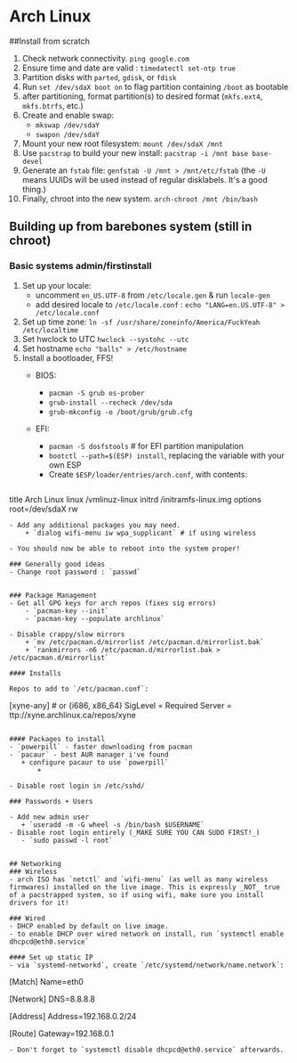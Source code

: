 # Arch Linux

##Install from scratch

1. Check network connectivity. `ping google.com`
2. Ensure time and date are valid : `timedatectl set-ntp true`
3. Partition disks with `parted`, `gdisk`, or `fdisk`
4. Run `set /dev/sdaX boot on` to flag partition containing `/boot` as bootable
5. after partitioning, format partition(s) to desired format (`mkfs.ext4`, `mkfs.btrfs`, etc.)
6. Create and enable swap:
	+ `mkswap /dev/sdaY`
	+ `swapon /dev/sdaY`
7. Mount your new root filesystem: `mount /dev/sdaX /mnt`
8. Use `pacstrap` to build your new install: `pacstrap -i /mnt base base-devel`
9. Generate an `fstab` file: `genfstab -U /mnt > /mnt/etc/fstab` (the `-U` means UUIDs will be used instead of regular disklabels. It's a good thing.)
10. Finally, chroot into the new system. `arch-chroot /mnt /bin/bash`

## Building up from barebones system (still in chroot)

### Basic systems admin/firstinstall

1. Set up your locale:
	+ uncomment `en_US.UTF-8` from `/etc/locale.gen` & run `locale-gen`
	+ add desired locale to `/etc/locale.conf` : `echo "LANG=en.US.UTF-8" > /etc/locale.conf`
2. Set up time zone: `ln -sf /usr/share/zoneinfo/America/FuckYeah /etc/localtime`
3. Set hwclock to UTC `hwclock --systohc --utc`
4. Set hostname `echo "balls" > /etc/hostname`
5. Install a bootloader, FFS!
	+ BIOS:
		+ `pacman -S grub os-prober`
		+ `grub-install --recheck /dev/sda`
		+ `grub-mkconfig -o /boot/grub/grub.cfg`
	+ EFI: 
		+ `pacman -S dosfstools` # for EFI partition manipulation
		+ `bootctl --path=$(ESP) install`, replacing the variable with your own ESP
		+ Create `$ESP/loader/entries/arch.conf`, with contents:

		```
title	Arch Linux
linux	/vmlinuz-linux
initrd	/initramfs-linux.img
options	root=/dev/sdaX rw
```
- Add any additional packages you may need.
	+ `dialog wifi-menu iw wpa_supplicant` # if using wireless

- You should now be able to reboot into the system proper!

### Generally good ideas
- Change root password : `passwd`

 
### Package Management
- Get all GPG keys for arch repos (fixes sig errors)
	- `pacman-key --init`
	- `pacman-key --populate archlinux`

- Disable crappy/slow mirrors
	+ `mv /etc/pacman.d/mirrorlist /etc/pacman.d/mirrorlist.bak`
	+ `rankmirrors -n6 /etc/pacman.d/mirrorlist.bak > /etc/pacman.d/mirrorlist`

#### Installs

Repos to add to `/etc/pacman.conf`:
```
[xyne-any] # or {i686, x86_64}
SigLevel = Required
Server = ttp://xyne.archlinux.ca/repos/xyne
 ```

#### Packages to install 
- `powerpill` - faster downloading from pacman
- `pacaur` - best AUR manager i've found
	+ configure pacaur to use `powerpill`
		+ 

- Disable root login in /etc/sshd/

### Passwords + Users

- Add new admin user
	+ `useradd -m -G wheel -s /bin/bash $USERNAME`
- Disable root login entirely (_MAKE SURE YOU CAN SUDO FIRST!_)
	- `sudo passwd -l root`


## Networking
### Wireless
- arch ISO has `netctl` and `wifi-menu` (as well as many wireless firmwares) installed on the live image. This is expressly _NOT_ true of a pacstrapped system, so if using wifi, make sure you install drivers for it!

### Wired
- DHCP enabled by default on live image.
- to enable DHCP over wired network on install, run `systemctl enable dhcpcd@eth0.service`

#### Set up static IP
- via `systemd-networkd`, create `/etc/systemd/network/name.network`:

```
[Match]
Name=eth0

[Network]
DNS=8.8.8.8

[Address]
Address=192.168.0.2/24

[Route]
Gateway=192.168.0.1
```
- Don't forget to `systemctl disable dhcpcd@eth0.service` afterwards.
